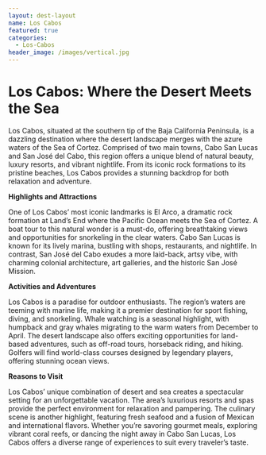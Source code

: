 ```yaml
---
layout: dest-layout
name: Los Cabos
featured: true
categories:
  - Los-Cabos
header_image: /images/vertical.jpg
---
```

# **Los Cabos: Where the Desert Meets the Sea**

Los Cabos, situated at the southern tip of the Baja California Peninsula, is a dazzling destination where the desert landscape merges with the azure waters of the Sea of Cortez. Comprised of two main towns, Cabo San Lucas and San José del Cabo, this region offers a unique blend of natural beauty, luxury resorts, and vibrant nightlife. From its iconic rock formations to its pristine beaches, Los Cabos provides a stunning backdrop for both relaxation and adventure.

**Highlights and Attractions**

One of Los Cabos’ most iconic landmarks is El Arco, a dramatic rock formation at Land’s End where the Pacific Ocean meets the Sea of Cortez. A boat tour to this natural wonder is a must-do, offering breathtaking views and opportunities for snorkeling in the clear waters. Cabo San Lucas is known for its lively marina, bustling with shops, restaurants, and nightlife. In contrast, San José del Cabo exudes a more laid-back, artsy vibe, with charming colonial architecture, art galleries, and the historic San José Mission.

**Activities and Adventures**

Los Cabos is a paradise for outdoor enthusiasts. The region’s waters are teeming with marine life, making it a premier destination for sport fishing, diving, and snorkeling. Whale watching is a seasonal highlight, with humpback and gray whales migrating to the warm waters from December to April. The desert landscape also offers exciting opportunities for land-based adventures, such as off-road tours, horseback riding, and hiking. Golfers will find world-class courses designed by legendary players, offering stunning ocean views.

**Reasons to Visit**

Los Cabos’ unique combination of desert and sea creates a spectacular setting for an unforgettable vacation. The area’s luxurious resorts and spas provide the perfect environment for relaxation and pampering. The culinary scene is another highlight, featuring fresh seafood and a fusion of Mexican and international flavors. Whether you’re savoring gourmet meals, exploring vibrant coral reefs, or dancing the night away in Cabo San Lucas, Los Cabos offers a diverse range of experiences to suit every traveler’s taste.

